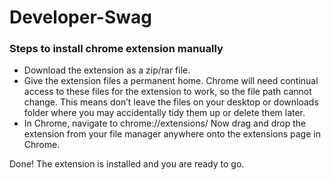 # Developer-Swag

### Steps to install chrome extension manually

- Download the extension as a zip/rar file.
- Give the extension files a permanent home. Chrome will need continual access to these files for the extension to work, so the file path cannot change. This means don’t leave the files on your desktop or downloads folder where you may accidentally tidy them up or delete them later.
- In Chrome, navigate to chrome://extensions/ Now drag and drop the extension from your file manager anywhere onto the extensions page in Chrome.

Done! The extension is installed and you are ready to go.
